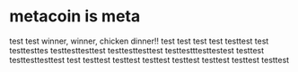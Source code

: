 # metacoin is meta

test
test
winner, winner, chicken dinner!!
test
test
test
test
testtest
test
testtesttes
testtesttesttest
testtesttesttest
testtestttesttestest
testtest
testtesttesttest
test
testtest
testtest
testtest
testtest
testtest
testtest
testtest
